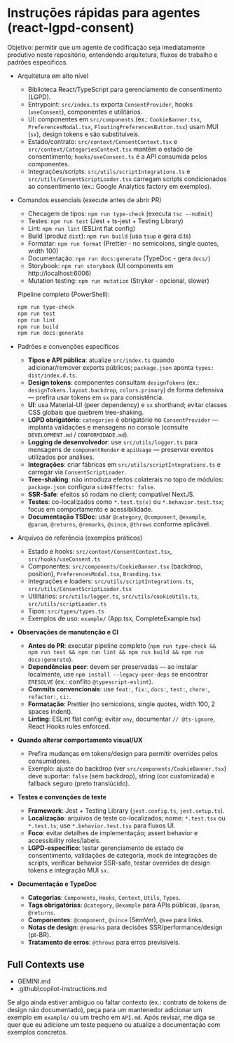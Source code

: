 # Instruções rápidas para agentes (react-lgpd-consent)

Objetivo: permitir que um agente de codificação seja imediatamente produtivo neste repositório, entendendo arquitetura, fluxos de trabalho e padrões específicos.

- Arquitetura em alto nível
  - Biblioteca React/TypeScript para gerenciamento de consentimento (LGPD).
  - Entrypoint: `src/index.ts` exporta `ConsentProvider`, hooks (`useConsent`), componentes e utilitários.
  - UI: componentes em `src/components` (ex.: `CookieBanner.tsx`, `PreferencesModal.tsx`, `FloatingPreferencesButton.tsx`) usam MUI (`sx`), design tokens e são substituíveis.
  - Estado/contrato: `src/context/ConsentContext.tsx` e `src/context/CategoriesContext.tsx` mantêm o estado de consentimento; `hooks/useConsent.ts` é a API consumida pelos componentes.
  - Integrações/scripts: `src/utils/scriptIntegrations.ts` e `src/utils/ConsentScriptLoader.tsx` carregam scripts condicionados ao consentimento (ex.: Google Analytics factory em exemplos).

- Comandos essenciais (execute antes de abrir PR)
  - Checagem de tipos: `npm run type-check` (executa `tsc --noEmit`)
  - Testes: `npm run test` (Jest + ts-jest + Testing Library)
  - Lint: `npm run lint` (ESLint flat config)
  - Build (produz `dist`): `npm run build` (usa `tsup` e gera d.ts)
  - Formatar: `npm run format` (Prettier - no semicolons, single quotes, width 100)
  - Documentação: `npm run docs:generate` (TypeDoc - gera `docs/`)
  - Storybook: `npm run storybook` (UI components em http://localhost:6006)
  - Mutation testing: `npm run mutation` (Stryker - opcional, slower)

  Pipeline completo (PowerShell):

  ```powershell
  npm run type-check
  npm run test  
  npm run lint
  npm run build
  npm run docs:generate
  ```

- Padrões e convenções específicos
  - **Tipos e API pública**: atualize `src/index.ts` quando adicionar/remover exports públicos; `package.json` aponta `types: dist/index.d.ts`.
  - **Design tokens**: componentes consultam `designTokens` (ex.: `designTokens.layout.backdrop`, `colors.primary`) de forma defensiva — prefira usar tokens em `sx` para consistência.
  - **UI**: usa Material-UI (peer dependency) e `sx` shorthand; evitar classes CSS globais que quebrem tree-shaking.
  - **LGPD obrigatório**: `categories` é obrigatório no `ConsentProvider` — implanta validações e mensagens no console (consulte `DEVELOPMENT.md` / `CONFORMIDADE.md`).
  - **Logging de desenvolvedor**: use `src/utils/logger.ts` para mensagens de `componentRender` e `apiUsage` — preservar eventos utilizados por análises.
  - **Integrações**: criar fábricas em `src/utils/scriptIntegrations.ts` e carregar via `ConsentScriptLoader`.
  - **Tree-shaking**: não introduza efeitos colaterais no topo de módulos: `package.json` configura `sideEffects: false`.
  - **SSR-Safe**: efeitos só rodam no client; compatível NextJS.
  - **Testes**: co-localizados como `*.test.ts(x)` ou `*.behavior.test.tsx`; focus em comportamento e acessibilidade.
  - **Documentação TSDoc**: usar `@category`, `@component`, `@example`, `@param`, `@returns`, `@remarks`, `@since`, `@throws` conforme aplicável.

- Arquivos de referência (exemplos práticos)
  - Estado e hooks: `src/context/ConsentContext.tsx`, `src/hooks/useConsent.ts`
  - Componentes: `src/components/CookieBanner.tsx` (backdrop, position), `PreferencesModal.tsx`, `Branding.tsx`
  - Integrações e loaders: `src/utils/scriptIntegrations.ts`, `src/utils/ConsentScriptLoader.tsx`
  - Utilitários: `src/utils/logger.ts`, `src/utils/cookieUtils.ts`, `src/utils/scriptLoader.ts`
  - Tipos: `src/types/types.ts`
  - Exemplos de uso: `example/` (App.tsx, CompleteExample.tsx)

- **Observações de manutenção e CI**
  - **Antes do PR**: executar pipeline completo (`npm run type-check && npm run test && npm run lint && npm run build && npm run docs:generate`).
  - **Dependências peer**: devem ser preservadas — ao instalar localmente, use `npm install --legacy-peer-deps` se encontrar `ERESOLVE` (ex.: conflito `@typescript-eslint`).
  - **Commits convencionais**: use `feat:`, `fix:`, `docs:`, `test:`, `chore:`, `refactor:`, `ci:`.
  - **Formatação**: Prettier (no semicolons, single quotes, width 100, 2 spaces indent).
  - **Linting**: ESLint flat config; evitar `any`, documentar `// @ts-ignore`, React Hooks rules enforced.

- **Quando alterar comportamento visual/UX**
  - Prefira mudanças em tokens/design para permitir overrides pelos consumidores.
  - Exemplo: ajuste do backdrop (ver `src/components/CookieBanner.tsx`) deve suportar: `false` (sem backdrop), string (cor customizada) e fallback seguro (preto translúcido).

- **Testes e convenções de teste**
  - **Framework**: Jest + Testing Library (`jest.config.ts`, `jest.setup.ts`).
  - **Localização**: arquivos de teste co-localizados; nome: `*.test.tsx` ou `*.test.ts`; use `*.behavior.test.tsx` para fluxos UI.
  - **Foco**: evitar detalhes de implementação; assert behavior e accessibility roles/labels.
  - **LGPD-específico**: testar gerenciamento de estado de consentimento, validações de categoria, mock de integrações de scripts, verificar behavior SSR-safe, testar overrides de design tokens e integração MUI `sx`.

- **Documentação e TypeDoc**
  - **Categorias**: `Components`, `Hooks`, `Context`, `Utils`, `Types`.
  - **Tags obrigatórias**: `@category`, `@example` para APIs públicas, `@param`, `@returns`.
  - **Componentes**: `@component`, `@since` (SemVer), `@see` para links.
  - **Notas de design**: `@remarks` para decisões SSR/performance/design (pt-BR).
  - **Tratamento de erros**: `@throws` para erros previsíveis.

## Full Contexts use
- GEMINI.md
- .github\copilot-instructions.md

Se algo ainda estiver ambíguo ou faltar contexto (ex.: contrato de tokens de design não documentado), peça para um mantenedor adicionar um exemplo em `example/` ou um trecho em `API.md`. Após revisar, me diga se quer que eu adicione um teste pequeno ou atualize a documentação com exemplos concretos.
